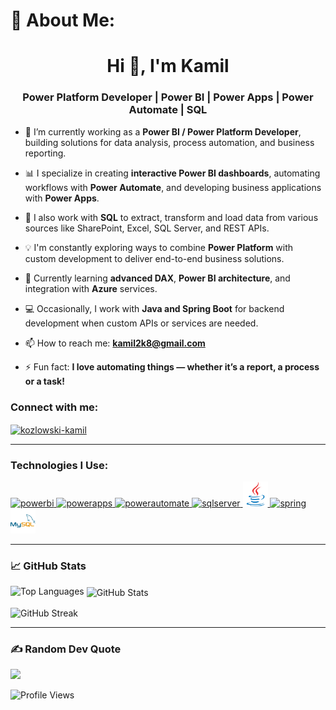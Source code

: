 # 💫 About Me:
<h1 align="center">Hi 👋, I'm Kamil</h1>
<h3 align="center">Power Platform Developer | Power BI | Power Apps | Power Automate | SQL</h3>

- 🔭 I’m currently working as a **Power BI / Power Platform Developer**, building solutions for data analysis, process automation, and business reporting.

- 📊 I specialize in creating **interactive Power BI dashboards**, automating workflows with **Power Automate**, and developing business applications with **Power Apps**.

- 🧠 I also work with **SQL** to extract, transform and load data from various sources like SharePoint, Excel, SQL Server, and REST APIs.

- 💡 I'm constantly exploring ways to combine **Power Platform** with custom development to deliver end-to-end business solutions.

- 🌱 Currently learning **advanced DAX**, **Power BI architecture**, and integration with **Azure** services.

- 💻 Occasionally, I work with **Java and Spring Boot** for backend development when custom APIs or services are needed.

- 📫 How to reach me: **kamil2k8@gmail.com**

- ⚡ Fun fact: **I love automating things — whether it’s a report, a process or a task!**

<h3 align="left">Connect with me:</h3>
<p align="left">
<a href="https://linkedin.com/in/kozlowski-kamil" target="blank"><img align="center" src="https://raw.githubusercontent.com/rahuldkjain/github-profile-readme-generator/master/src/images/icons/Social/linked-in-alt.svg" alt="kozlowski-kamil" height="30" width="40" /></a>
</p>

---

<h3 align="left">Technologies I Use:</h3>
<p align="left">
<a href="https://powerbi.microsoft.com/" target="_blank"> <img src="https://upload.wikimedia.org/wikipedia/commons/thumb/c/cf/New_Power_BI_Logo.svg/1200px-New_Power_BI_Logo.svg.png" alt="powerbi" width="40" height="40"/> </a>
<a href="https://powerapps.microsoft.com/" target="_blank"> <img src="https://www.microsoft.com/content/dam/microsoft/final/en-us/microsoft-product-and-services/power-platform/Microsoft_Power_Platform_Icons_PowerApps.svg" alt="powerapps" width="40" height="40"/> </a>
<a href="https://flow.microsoft.com/" target="_blank"> <img src="https://w7.pngwing.com/pngs/799/395/png-transparent-microsoft-sharepoint-logo.png" alt="powerautomate" width="40" height="40"/> </a>
<a href="https://www.microsoft.com/en-us/sql-server" target="_blank"> <img src="https://upload.wikimedia.org/wikipedia/de/8/8c/Microsoft_SQL_Server_Logo.svg" alt="sqlserver" width="40" height="40"/> </a>
<a href="https://www.java.com" target="_blank"> <img src="https://raw.githubusercontent.com/devicons/devicon/master/icons/java/java-original.svg" alt="java" width="40" height="40"/> </a>
<a href="https://spring.io/" target="_blank"> <img src="https://upload.wikimedia.org/wikipedia/commons/4/44/Spring_Framework_Logo_2018.svg" alt="spring" width="40" height="40"/> </a>
<a href="https://www.mysql.com/" target="_blank"> <img src="https://raw.githubusercontent.com/devicons/devicon/master/icons/mysql/mysql-original-wordmark.svg" alt="mysql" width="40" height="40"/> </a>
</p>

---

<h3>📈 GitHub Stats</h3>

<p><img align="left" src="https://github-readme-stats.vercel.app/api/top-langs?username=kozlowskikamil&show_icons=true&locale=en&layout=compact" alt="Top Languages" /></p>

<p>&nbsp;<img align="center" src="https://github-readme-stats.vercel.app/api?username=kozlowskikamil&show_icons=true&locale=en" alt="GitHub Stats" /></p>

<p><img align="center" src="https://github-readme-streak-stats.herokuapp.com/?user=kozlowskikamil&" alt="GitHub Streak" /></p>

---

### ✍️ Random Dev Quote  
![](https://quotes-github-readme.vercel.app/api?type=horizontal&theme=dark)

<p align="left"> <img src="https://komarev.com/ghpvc/?username=kozlowskikamil&label=Profile%20views&color=0e75b6&style=flat" alt="Profile Views" /> </p>
